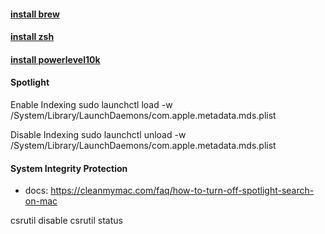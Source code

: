 #### [install brew](./1_brew/README.md)

#### [install zsh](./zsh/README.md#install-zsh)
#### [install powerlevel10k](./zsh/README.md#install-powerlevel10k)

#### Spotlight
Enable Indexing 
sudo launchctl load -w /System/Library/LaunchDaemons/com.apple.metadata.mds.plist

Disable Indexing 
sudo launchctl unload -w /System/Library/LaunchDaemons/com.apple.metadata.mds.plist


#### System Integrity Protection
- docs: https://cleanmymac.com/faq/how-to-turn-off-spotlight-search-on-mac

csrutil disable
csrutil status
